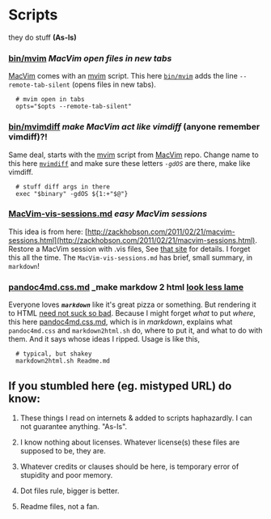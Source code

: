 Scripts
=======

they do stuff  __(As-Is)__

### [bin/mvim](https://github.com/Angles/some-scripts/blob/master/bin/mvim)   _MacVim open files in new tabs_  ###

[MacVim](https://github.com/b4winckler/macvim) comes with 
an [mvim](https://github.com/b4winckler/macvim/blob/master/src/MacVim/mvim) script.
This here [`bin/mvim`](https://github.com/Angles/some-scripts/blob/master/bin/mvim) adds the line `--remote-tab-silent` (opens files in new tabs).

	  # mvim open in tabs
	  opts="$opts --remote-tab-silent"

### [bin/mvimdiff](https://github.com/Angles/some-scripts/blob/master/bin/mvimdiff)   _make MacVim act like vimdiff_ (anyone remember vimdiff)?!  ###

Same deal, starts with the [mvim](https://github.com/b4winckler/macvim/blob/master/src/MacVim/mvim) 
script from [MacVim](https://github.com/b4winckler/macvim) repo. Change name to this here [`mvimdiff`](https://github.com/Angles/some-scripts/blob/master/bin/mvimdiff)
and make sure these letters _`-gdOS`_ are there, make like vimdiff.

 	    
	  # stuff diff args in there
	  exec "$binary" -gdOS ${1:+"$@"}


### [MacVim-vis-sessions.md](https://github.com/Angles/some-scripts/blob/master/MacVim-vis-sessions.md)  _easy MacVim sessions_ ###
 
This idea is from here: [http://zackhobson.com/2011/02/21/macvim-sessions.html](http://zackhobson.com/2011/02/21/macvim-sessions.html). Restore a MacVim session with .vis files,
See [that site](http://zackhobson.com/2011/02/21/macvim-sessions.html) for details. 
I forget this all the time. The `MacVim-vis-sessions.md` has brief, small summary, in `markdown`!

### [pandoc4md.css.md](https://github.com/Angles/some-scripts/blob/master/pandoc4md.css.md) _make markdow 2 html [look less lame](https://github.com/Angles/some-scripts/blob/master/pandoc4md.sample.html)   ###

Everyone loves ___`markdown`___ like it's great pizza or something. But rendering it to HTML [need not suck so bad](https://github.com/Angles/some-scripts/blob/master/pandoc4md.sample.html). Because I might forget _what_ to put _where_, this here [pandoc4md.css.md](https://github.com/Angles/some-scripts/blob/master/pandoc4md.css.md), which is in _markdown_, explains what `pandoc4md.css` and `markdown2html.sh` do, where to put it, and what to do with them. And it says whose ideas I ripped. Usage is like this,

	  # typical, but shakey
	  markdown2html.sh Readme.md


If you stumbled here (eg. mistyped URL) do know: 
-----------------------------------------------

1.  These things I read on internets &amp; added to scripts haphazardly.
    I can not guarantee anything. "As-Is".

3.  I know nothing about licenses. Whatever license(s) these files are supposed to be, they are.

5.  Whatever credits or clauses should be here, is temporary error of stupidity and poor memory.

7.  Dot files rule, bigger is better.

9.  Readme files, not a fan.



